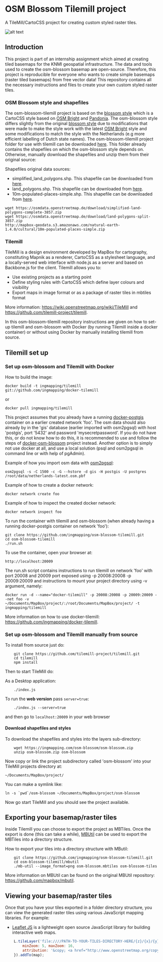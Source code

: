# OSM Blossom Tilemill project

A TileMill/CartoCSS project for creating custom styled raster tiles. 

![alt text](https://github.com/ingmapping/osm-blossom-tilemill/blob/master/demo.gif)

## Introduction  

This project is part of an internship assignment which aimed at creating tiled basemaps for the KNMI geospatial infrastructure. The data and tools used to create the osm-blossom basemap are open-source. Therefore, this project is reproducible for everyone who wants to create simple basemaps (raster tiled basemaps) from free vector data! This repository contains all the necessary instructions and files to create your own custom styled raster tiles. 

### OSM Blossom style and shapefiles
The osm-blossom-tilemill project is based on the [blossom style](https://github.com/stekhn/blossom) which is a CartoCSS style based on [OSM Bright](http://github.com/mapbox/osm-bright/) and [Pandonia](https://github.com/flickr/Pandonia). The osm-blossom style differs slightly from the original [blossom style](https://github.com/stekhn/blossom) due to modifications that were made to make the style work with the latest [OSM Bright](http://github.com/mapbox/osm-bright/) style and some modifications to match the style with the Netherlands (e.g more efficient labelling of Dutch state names). The osm-blossom-tilemill project folder for use with tilemill can be downloaded [here](https://ingmapping.com/osm-blossom/osm-blossom.zip). This folder already contains the shapefiles on which the osm-blossom style depends on. Otherwise, manually download the shapefiles and unzip them from their original source:

Shapefiles original data sources:
* simplified_land_polygons.shp. This shapefile can be downloaded from [here](https://osmdata.openstreetmap.de/download//simplified-land-polygons-complete-3857.zip).
* land_polygons.shp. This shapefile can be downloaded from [here](https://osmdata.openstreetmap.de/download//land-polygons-split-3857.zip).
* 10m-populated-places-simple.shp. This shapefile can be downloaded from [here](http://mapbox-geodata.s3.amazonaws.com/natural-earth-1.4.0/cultural/10m-populated-places-simple.zip).

```
wget https://osmdata.openstreetmap.de/download/simplified-land-polygons-complete-3857.zip
wget https://osmdata.openstreetmap.de/download/land-polygons-split-3857.zip
http://mapbox-geodata.s3.amazonaws.com/natural-earth-1.4.0/cultural/10m-populated-places-simple.zip

```

### Tilemill

TileMill is a design environment developed by MapBox for cartography, constituting Mapnik as a renderer, CartoCSS as a stylesheet language, and a locally-served web interface with node.js as a server and based on Backbone.js for the client. Tilemill allows you to:

* Use existing projects as a starting point 
* Define styling rules with CartoCSS which define layer colours and visibility
* Export maps in image format or as a package of raster tiles in mbtiles format

More information: https://wiki.openstreetmap.org/wiki/TileMill and https://github.com/tilemill-project/tilemill.

In this osm-blossom-tilemill repository instructions are given on how to set-up tilemill and osm-blossom with Docker (by running Tilemill inside a docker container) or without using Docker by manually installing tilemill from source.

## Tilemill set up

### Set up osm-blossom and Tilemill with Docker 

How to build the image:

```
docker build -t ingmapping/tilemill git://github.com/ingmapping/docker-tilemill
```

or 

```
docker pull ingmapping/tilemill
```

This project assumes that you already have a running [docker-postgis](https://www.github.com/ingmapping/docker-postgis/) container on a earlier created network 'foo'. The osm data should also already by in the 'gis' database (earlier imported with osm2pgsql) with host 'postgis', port '5432' and password 'mysecretpassword'. If you do not have this, or do not know how to do this, it is recommended to use and follow the steps of [docker-osm-blossom](https://www.github.com/ingmapping/docker-osm-blossom) project instead. Another option is to simply not use docker at all, and use a local solution (psql and osm2pgsql in command line or with help of pgAdmin).

Example of how you import osm data with [osm2pgsql](https://github.com/openstreetmap/osm2pgsql):

```
osm2pgsql -s -C 1500 -c -G --hstore -d gis -H postgis -U postgres /root/data/netherlands-latest.osm.pbf
```

Example of how to create a docker network:

```
docker network create foo
```

Example of how to inspect the created docker network:

```
docker network inspect foo
```

To run the container with tilemill and osm-blossom (when already having a running docker-postgis container on network 'foo'):

```
git clone https://github.com/ingmapping/osm-blossom-tilemill.git
cd osm-blossom-tilemill
./run.sh
```

To use the container, open your browser at:

```
http://localhost:20009
```

The run.sh script contains instructions to run tilemill on network 'foo' with port 20008 and 20009 port exposed using -p 20008:20008 -p 20009:20009 and instructions to mount your project directory using -v argument, namely:

```
docker run -d --name="docker-tilemill" -p 20008:20008 -p 20009:20009 --net foo -v ~/Documents/MapBox/project/:/root/Documents/MapBox/project/ -t ingmapping/tilemill
```

More information on how to use docker-tilemill: https://github.com/ingmapping/docker-tilemill. 

### Set up osm-blossom and Tilemill manually from source

To install from source just do:
```
    git clone https://github.com/tilemill-project/tilemill.git
    cd tilemill
    npm install
```
Then to start TileMill do:

As a Desktop application:
```
    ./index.js 
```
To run the **web version** pass `server=true`: 
```
    ./index.js --server=true
```
and then go to `localhost:20009` in your web browser

#### Download shapefiles and styles

To download the shapefiles and styles into the layers sub-directory:

```
    wget https://ingmapping.com/osm-blossom/osm-blossom.zip
    unzip osm-blossom.zip osm-blossom
```

Now copy or link the project subdirectory called 'osm-blossom' into
your TileMill projects directory at:

    ~/Documents/MapBox/project/

You can make a symlink like:

    ln -s `pwd`/osm-blossom ~/Documents/MapBox/project/osm-blossom

Now go start TileMill and you should see the project available.

## Exporting your basemap/raster tiles

Inside Tilemill you can choose to export the project as MBTiles. Once the export is done (this can take a while), [MBUtil](https://github.com/mapbox/mbutil) can be used to export the MBTiles into a directory structure.

How to export your tiles into a directory structure with MButil:

```
    git clone https://github.com/ingmapping/osm-blossom-tilemill.git
    cd osm-blossom-tilemill/mbutil
    ./mb-util --image_format=png osm-blossom.mbtiles osm-blossom-tiles
```
More information on MBUtil can be found on the original MBUtil repository: https://github.com/mapbox/mbutil. 

## Viewing your basemap/raster tiles

Once that you have your tiles exported in a folder directory structure, you can view the generated raster tiles using various JavaScript mapping libraries. For example:

* [Leaflet JS](https://leafletjs.com/) is a lightweight open source JavaScript library for building interactive web maps.

```js
	L.tileLayer('file:////PATH-TO-YOUR-TILES-DIRECTORY-HERE/{z}/{x}/{y}.png', {
		minZoom: 5, maxZoom: 16,
		attribution: '&copy; <a href="http://www.openstreetmap.org/copyright">OpenStreetMap</a> contributors | <a href="https://github.com/ingmapping/osm-blossom-tilemill/"> osm-blossom</a> project - <a href="https://www.ingmapping.com">ingmapping.com</a>'
	}).addTo(map);
```
